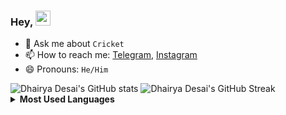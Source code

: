 ### Hey, <img src="https://github.com/rajput2107/rajput2107/blob/master/Assets/Hi.gif" width="24px">


- 💬 Ask me about `Cricket`
- 📫 How to reach me: [Telegram](https://t.me/dhairya_desai23), [Instagram](https://www.instagram.com/dhairya_desai/)
- 😄 Pronouns: `He/Him`

<img src="https://yc-stats.vercel.app/api?username=mazimez&show_icons=true&count_private=true&border_radius=12&title_color=58a6ff&bg_color=161b22&show_owner=true&text_color=c9d1d9&icon_color=58a6ff&hide_border=true" alt="Dhairya Desai's GitHub stats" />

<img src="https://github-readme-streak-stats.herokuapp.com/?user=dhairya-desai&hide_border=true&background=161b22&ring=27d545&fire=27d545&currStreakLabel=27d545&currStreakNum=f0f6fc&sideLabels=c9d1d9&dates=8b949e&sideNums=f0f6fc&stroke=30363d" alt="Dhairya Desai's GitHub Streak" />

<details>
 <summary><b>Most Used Languages</b></summary><br/>
 <img  src="https://github-readme-stats.vercel.app/api/top-langs/?username=dhairya-desai&show_icons=true&count_private=true&border_radius=12&layout=compact&title_color=58a6ff&bg_color=161b22&show_owner=true&text_color=c9d1d9&icon_color=58a6ff&hide_border=true" />
</details>



